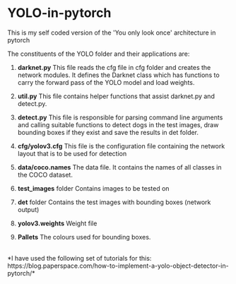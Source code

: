 # YOLO-in-pytorch
This is my self coded version of the 'You only look once' architecture in pytorch 

The constituents of the YOLO folder and their applications are:
<br>
1.  **darknet.py** This file reads the cfg file in cfg folder and creates the network modules. It defines the Darknet class which has functions to carry the forward pass of the YOLO model and load weights.

2.  **util.py** This file contains helper functions that assist darknet.py and detect.py.

3.  **detect.py** This file is responsible for parsing command line arguments and calling suitable
functions to detect dogs in the test images, draw bounding boxes if they exist and save the
results in det folder.

4.  **cfg/yolov3.cfg** This file is the configuration file containing the network layout that is to be
used for detection

5.  **data/coco.names** The data file. It contains the names of all classes in the COCO dataset.

6.  **test_images** folder Contains images to be tested on

7.  **det** folder Contains the test images with bounding boxes (network output)

8.  **yolov3.weights** Weight file

9.  **Pallets** The colours used for bounding boxes.

<br>
*I have used the following set of tutorials for this:
https://blog.paperspace.com/how-to-implement-a-yolo-object-detector-in-pytorch/*
